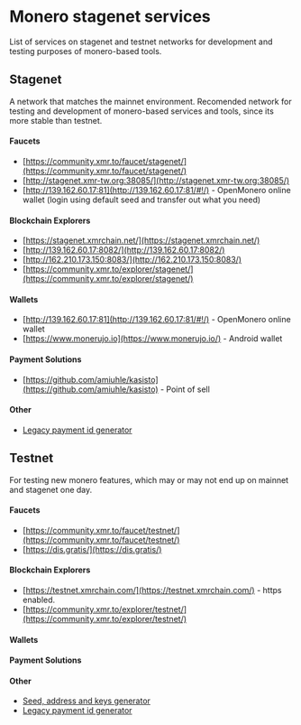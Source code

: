 # Monero stagenet services

List of services on stagenet and testnet networks for development and testing purposes of 
monero-based tools. 

## Stagenet

A network that matches the mainnet environment. Recomended network for
testing and development of monero-based services and tools, since its
more stable than testnet. 

#### Faucets

 - [https://community.xmr.to/faucet/stagenet/](https://community.xmr.to/faucet/stagenet/)
 - [http://stagenet.xmr-tw.org:38085/](http://stagenet.xmr-tw.org:38085/)
 - [http://139.162.60.17:81](http://139.162.60.17:81/#!/) - OpenMonero online wallet (login using default seed and transfer out what you need)

#### Blockchain Explorers

 - [https://stagenet.xmrchain.net/](https://stagenet.xmrchain.net/)
 - [http://139.162.60.17:8082/](http://139.162.60.17:8082/)
 - [http://162.210.173.150:8083/](http://162.210.173.150:8083/)
 - [https://community.xmr.to/explorer/stagenet/](https://community.xmr.to/explorer/stagenet/)

#### Wallets

 - [http://139.162.60.17:81](http://139.162.60.17:81/#!/) - OpenMonero online wallet
 - [https://www.monerujo.io](https://www.monerujo.io/) - Android wallet

#### Payment Solutions

 - [https://github.com/amiuhle/kasisto](https://github.com/amiuhle/kasisto) - Point of sell 

#### Other

 - [Legacy payment id generator](https://github.com/moneroexamples/payment-id-generator)

## Testnet

For testing new monero features, which may or may not end up on mainnet and stagenet
one day. 

#### Faucets

 - [https://community.xmr.to/faucet/testnet/](https://community.xmr.to/faucet/testnet/)   
 - [https://dis.gratis/](https://dis.gratis/)

#### Blockchain Explorers

 - [https://testnet.xmrchain.com/](https://testnet.xmrchain.com/) - https enabled.
 - [https://community.xmr.to/explorer/testnet/](https://community.xmr.to/explorer/testnet/)

#### Wallets


#### Payment Solutions

#### Other

 - [Seed, address and keys generator](https://xmr.llcoins.net/)
 - [Legacy payment id generator](https://github.com/moneroexamples/payment-id-generator)
